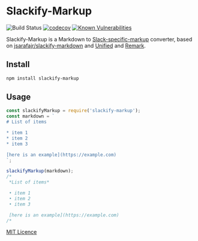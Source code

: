 # Slackify-Markup

![Build Status](https://github.com/everyoneselectronic/slackify-markup/workflows/Build%20CI/badge.svg?branch=master)
[![codecov](https://codecov.io/gh/everyoneselectronic/slackify-markup/branch/master/graph/badge.svg)](https://codecov.io/gh/everyoneselectronic/slackify-markup) [![Known Vulnerabilities](https://snyk.io/test/github/everyoneselectronic/slackify-markup/badge.svg)](https://snyk.io/test/github/everyoneselectronic/slackify-markup)


Slackify-Markup is a Markdown to [Slack-specific-markup](https://slack.com/intl/en-gb/help/articles/202288908-Format-your-messages#markup) converter, based on [jsarafajr/slackify-markdown](https://github.com/jsarafajr/slackify-markdown) and [Unified](https://github.com/unifiedjs/unified) and [Remark](https://github.com/remarkjs/remark/).

## Install

```bash
npm install slackify-markup
```

## Usage

```js
const slackifyMarkup = require('slackify-markup');
const markdown = `
# List of items

* item 1
* item 2
* item 3

[here is an example](https://example.com)
`;

slackifyMarkup(markdown);
/*
 *List of items*

 • item 1
 • item 2
 • item 3

 [here is an example](https://example.com)
/*
```

[MIT Licence](LICENSE)
